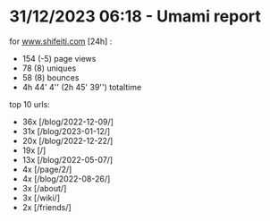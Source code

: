 # 31/12/2023 06:18 - Umami report
for www.shifeiti.com [24h] :

 - 154 (-5) page views
 - 78 (8) uniques
 - 58 (8) bounces
 - 4h 44' 4'' (2h 45' 39'') totaltime


top 10 urls:
 - 36x [/blog/2022-12-09/]
 - 31x [/blog/2023-01-12/]
 - 20x [/blog/2022-12-22/]
 - 19x [/]
 - 13x [/blog/2022-05-07/]
 - 4x [/page/2/]
 - 4x [/blog/2022-08-26/]
 - 3x [/about/]
 - 3x [/wiki/]
 - 2x [/friends/]


